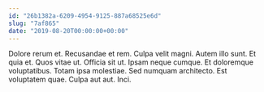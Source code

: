 ```yaml
---
id: "26b1382a-6209-4954-9125-887a68525e6d"
slug: "7af865"
date: "2019-08-20T00:00:00+00:00"
---
```


Dolore rerum et. Recusandae et rem. Culpa velit magni. Autem illo sunt. Et quia et. Quos vitae ut. Officia sit ut. Ipsam neque cumque. Et doloremque voluptatibus. Totam ipsa molestiae. Sed numquam architecto. Est voluptatem quae. Culpa aut aut. Inci.
